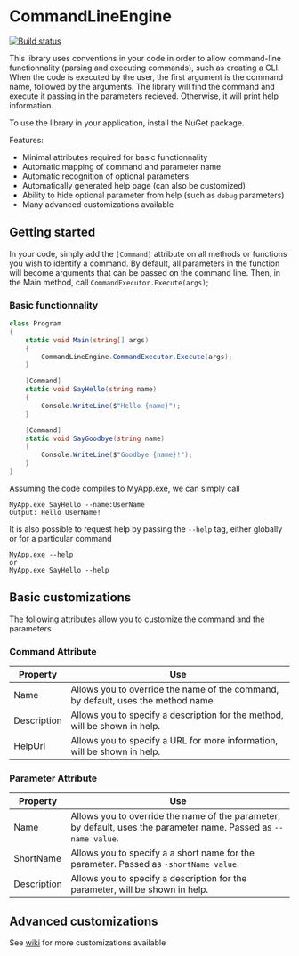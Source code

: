 # CommandLineEngine
[![Build status](https://ci.appveyor.com/api/projects/status/dm9p4ufovcnsil4c/branch/master?svg=true)](https://ci.appveyor.com/project/blouin/commandlineengine/branch/master)

This library uses conventions in your code in order to allow command-line functionnality (parsing and executing commands), such as creating a CLI. When the code is executed by the user, the first argument is the command name, followed by the arguments. The library will find the command and execute it passing in the parameters recieved. Otherwise, it will print help information.

To use the library in your application, install the NuGet package.

Features:
* Minimal attributes required for basic functionnality
* Automatic mapping of command and parameter name
* Automatic recognition of optional parameters
* Automatically generated help page (can also be customized)
* Ability to hide optional parameter from help (such as `debug` parameters)
* Many advanced customizations available

## Getting started
In your code, simply add the `[Command]` attribute on all methods or functions you wish to identify a command. By default, all parameters in the function will become arguments that can be passed on the command line. 
Then, in the Main method, call `CommandExecutor.Execute(args)`;

### Basic functionnality
```c#
class Program
{
    static void Main(string[] args)
    {
        CommandLineEngine.CommandExecutor.Execute(args);
    }

    [Command]
    static void SayHello(string name)
    {
        Console.WriteLine($"Hello {name}");
    }

    [Command]
    static void SayGoodbye(string name)
    {
        Console.WriteLine($"Goodbye {name}!");
    }
}
```
Assuming the code compiles to MyApp.exe, we can simply call
```
MyApp.exe SayHello --name:UserName
Output: Hello UserName!
```

It is also possible to request help by passing the `--help` tag, either globally or for a particular command
```
MyApp.exe --help
or
MyApp.exe SayHello --help
```

## Basic customizations
The following attributes allow you to customize the command and the parameters
### Command Attribute
Property | Use
------------ | -------------
Name | Allows you to override the name of the command, by default, uses the method name.
Description | Allows you to specify a description for the method, will be shown in help.
HelpUrl | Allows you to specify a URL for more information, will be shown in help.
### Parameter Attribute
Property | Use
------------ | -------------
Name | Allows you to override the name of the parameter, by default, uses the parameter name. Passed as `--name value`.
ShortName | Allows you to specify a a short name for the parameter. Passed as `-shortName value`.
Description | Allows you to specify a description for the parameter, will be shown in help.


## Advanced customizations
See [wiki](https://github.com/blouin/CommandLineEngine/wiki) for more customizations available
